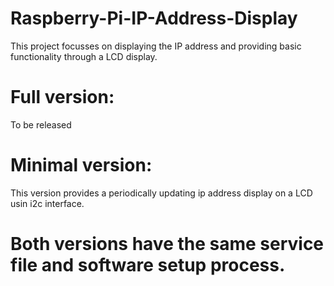 # Raspberry-Pi-IP-Address-Display
This project focusses on displaying the IP address and providing basic functionality through a LCD display.

# Full version:
To be released
# Minimal version:
This version provides a periodically updating ip address display on a LCD usin i2c interface.

# Both versions have the same service file and software setup process.
